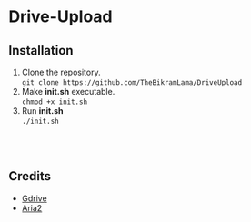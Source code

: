 # Drive-Upload

## Installation
1. Clone the repository.<br />
`git clone https://github.com/TheBikramLama/DriveUpload`
2. Make **init.sh** executable.<br />
`chmod +x init.sh`
3. Run **init.sh**<br />
`./init.sh`

<br /><br />
## Credits
- [Gdrive](https://github.com/prasmussen/gdrive)
- [Aria2](https://aria2.github.io)